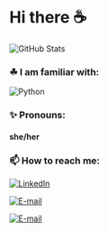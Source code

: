 # Hi there ☕

![GitHub Stats](https://github-readme-stats.vercel.app/api?username=sarahklock&theme=dark)

### ☘ I am familiar with:

![Python](https://img.shields.io/badge/<python>-<green> )

  <!--
https://img.shields.io/badge/<>-<jupyter>-<orange>
https://img.shields.io/badge/<html>-<red>
https://img.shields.io/badge/<css>-<sucess>
https://img.shields.io/badge/<c++>-<yellow>
https://img.shields.io/badge/<java>-<important>
https://img.shields.io/badge/<pandas>-<ff69b4>
-->
### ✨ Pronouns: 

#### she/her

### 📫 How to reach me:
[![LinkedIn](https://img.shields.io/badge/LinkedIn-Sarah%20Klock%20Mauricio-blue?style=flat-square&logo=linkedin)](https://www.linkedin.com/in/sarah-klock-mauricio-b30130211/)

[![E-mail](https://img.shields.io/badge/Email-sarah.mauricio.academico@gmail.com-blue?style=flat-square&logo=gmail)](mailto:sarah.mauricio.academico@gmail.com)

[![E-mail](https://img.shields.io/badge/Email-sarahkm@usp.br-blue?style=flat-square&logo=gmail)](mailto:sarahkm@usp.br)

<!--
**sarahklock/sarahklock** is a ✨ _special_ ✨ repository because its `README.md` (this file) appears on your GitHub profile.

Here are some ideas to get you started:

- 🔭 I’m currently working on ...
- 🌱 I’m currently learning ...
- 👯 I’m looking to collaborate on ...
- 🤔 I’m looking for help with ...
- 💬 Ask me about ...
- ⚡ Fun fact: ...
-->
